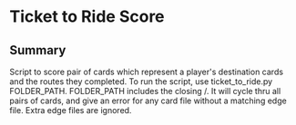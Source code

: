 # Ticket to Ride Score

## Summary
Script to score pair of cards which represent a player's destination cards and the routes they completed. To run the script, use ticket_to_ride.py FOLDER_PATH. FOLDER_PATH includes the closing /. It will cycle thru all pairs of cards, and give an error for any card file without a matching edge file. Extra edge files are ignored. 
